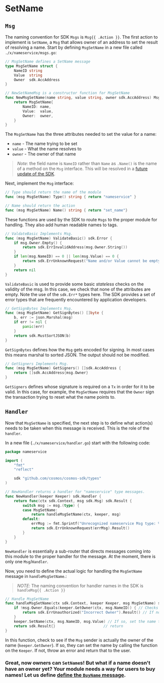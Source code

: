 # SetName

## `Msg`

The naming convention for SDK `Msgs` is `Msg{{ .Action }}`. The first action to implement is `SetName`, a `Msg` that allows owner of an address to set the result of resolving a name. Start by defining `MsgSetName` in a new file called `./x/nameservice/msgs.go`:

```go
// MsgSetName defines a SetName message
type MsgSetName struct {
	NameID string
	Value  string
	Owner  sdk.AccAddress
}

// NewSetNameMsg is a constructor function for MsgSetName
func NewMsgSetName(name string, value string, owner sdk.AccAddress) MsgSetName {
	return MsgSetName{
		NameID: name,
		Value:  value,
		Owner:  owner,
	}
}
```

The `MsgSetName` has the three attributes needed to set the value for a name:
- `name` - The name trying to be set
- `value` - What the name resolves to
- `owner` - The owner of that name

> _*Note*_: the field name is `NameID` rather than `Name` as `.Name()` is the name of a method on the `Msg` interface.  This will be resolved in a [future update of the SDK](https://github.com/cosmos/cosmos-sdk/issues/2456).

Next, implement the `Msg` interface:

```go
// Type should return the name of the module
func (msg MsgSetName) Type() string { return "nameservice" }

// Name should return the action
func (msg MsgSetName) Name() string { return "set_name"}
```

These functions are used by the SDK to route `Msgs` to the proper module for handling. They also add human readable names to tags.

```go
// ValdateBasic Implements Msg.
func (msg MsgSetName) ValidateBasic() sdk.Error {
	if msg.Owner.Empty() {
		return sdk.ErrInvalidAddress(msg.Owner.String())
	}
	if len(msg.NameID) == 0 || len(msg.Value) == 0 {
		return sdk.ErrUnknownRequest("Name and/or Value cannot be empty")
	}
	return nil
}
```

`ValidateBasic` is used to provide some basic *stateless* checks on the validity of the msg.  In this case, we check that none of the attributes are empty. Note the use of the `sdk.Err*` types here. The SDK provides a set of error types that are frequently encountered by application developers.

```go
// GetSignBytes Implements Msg.
func (msg MsgSetName) GetSignBytes() []byte {
	b, err := json.Marshal(msg)
	if err != nil {
		panic(err)
	}
	return sdk.MustSortJSON(b)
}
```

`GetSignBytes` defines how the `Msg` gets encoded for signing.  In most cases this means marshal to sorted JSON. The output should not be modified.

```go
// GetSigners Implements Msg.
func (msg MsgSetName) GetSigners() []sdk.AccAddress {
	return []sdk.AccAddress{msg.Owner}
}
```

`GetSigners` defines whose signature is required on a `Tx` in order for it to be valid.  In this case, for example, the `MsgSetName` requires that the `Owner` sign the transaction trying to reset what the name points to.

## `Handler`

Now that `MsgSetName` is specified, the next step is to define what action(s) needs to be taken when this message is received. This is the role of the `handler`. 

In a new file (`./x/nameservice/handler.go`) start with the following code:

```go
package nameservice

import (
	"fmt"
	"reflect"

	sdk "github.com/cosmos/cosmos-sdk/types"
)

// NewHandler returns a handler for "nameservice" type messages.
func NewHandler(keeper Keeper) sdk.Handler {
	return func(ctx sdk.Context, msg sdk.Msg) sdk.Result {
		switch msg := msg.(type) {
		case MsgSetName:
			return handleMsgSetName(ctx, keeper, msg)
		default:
			errMsg := fmt.Sprintf("Unrecognized nameservice Msg type: %v", reflect.TypeOf(msg).Name())
			return sdk.ErrUnknownRequest(errMsg).Result()
		}
	}
}
```

`NewHandler` is essentially a sub-router that directs messages coming into this module to the proper handler for the message. At the moment, there is only one `Msg`/`Handler`.

Now, you need to define the actual logic for handling the `MsgSetName` message in `handleMsgSetName`.:

> _*NOTE*_: The naming convention for handler names in the SDK is `handleMsg{{ .Action }}`

```go
// Handle MsgSetName
func handleMsgSetName(ctx sdk.Context, keeper Keeper, msg MsgSetName) sdk.Result {
	if !msg.Owner.Equals(keeper.GetOwner(ctx, msg.NameID)) { // Checks if the the msg sender is the same as the current owner
		return sdk.ErrUnauthorized("Incorrect Owner").Result() // If not, throw an error
	}
	keeper.SetName(ctx, msg.NameID, msg.Value) // If so, set the name to the value specified in the msg.
	return sdk.Result{}                      // return
}
```

In this function, check to see if the `Msg` sender is actually the owner of the name (`keeper.GetOwner`).  If so, they can set the name by calling the function on the `Keeper`.  If not, throw an error and return that to the user.

### Great, now owners can `SetName`s! But what if a name doesn't have an owner yet? Your module needs a way for users to buy names! Let us define [define the `BuyName` message](./buy-name.md).